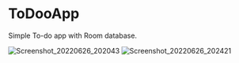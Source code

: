# ToDooApp
Simple To-do app with Room database. 


![Screenshot_20220626_202043](https://user-images.githubusercontent.com/87577579/175825429-8aaa93ce-c924-4a3c-b0fa-18be5827c3d6.png)
![Screenshot_20220626_202421](https://user-images.githubusercontent.com/87577579/175825430-9a1d6f8b-b596-42ab-9d75-76a34f344ad4.png)
